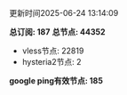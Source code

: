更新时间2025-06-24 13:14:09

**总订阅: 187**
**总节点: 44352**
- vless节点: 22819
- hysteria2节点: 2

**google ping有效节点: 185**
